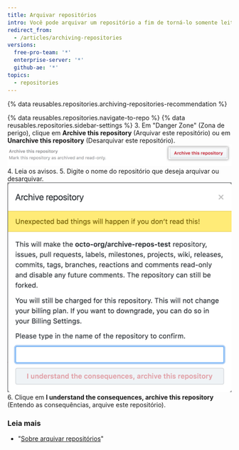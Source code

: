 ```yaml
---
title: Arquivar repositórios
intro: Você pode arquivar um repositório a fim de torná-lo somente leitura para todos os usuários e indicar que ele não está mais sendo mantido ativamente. Também é possível desarquivar repositórios que foram arquivados.
redirect_from:
  - /articles/archiving-repositories
versions:
  free-pro-team: '*'
  enterprise-server: '*'
  github-ae: '*'
topics:
  - repositories
---
```


{% data reusables.repositories.archiving-repositories-recommendation %}

{% data reusables.repositories.navigate-to-repo %}
{% data reusables.repositories.sidebar-settings %}
3. Em "Danger Zone" (Zona de perigo), clique em **Archive this repository** (Arquivar este repositório) ou em **Unarchive this repository** (Desarquivar este repositório). ![Botão Archive this repository (Arquivar este repositório)](/assets/images/help/repository/archive-repository.png)
4. Leia os avisos.
5. Digite o nome do repositório que deseja arquivar ou desarquivar. ![Avisos de arquivamento de repositório](/assets/images/help/repository/archive-repository-warnings.png)
6. Clique em **I understand the consequences, archive this repository** (Entendo as consequências, arquive este repositório).

### Leia mais
- "[Sobre arquivar repositórios](/articles/about-archiving-repositories)"
